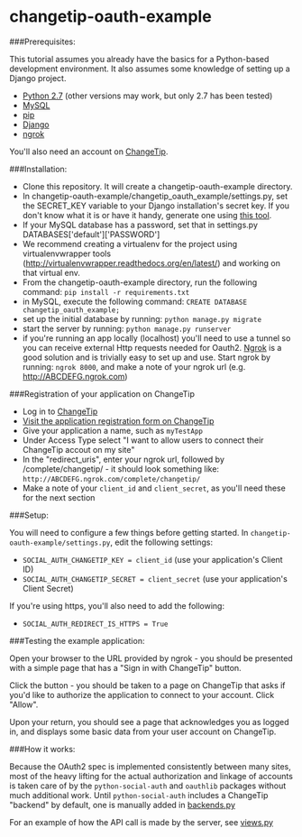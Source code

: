 # changetip-oauth-example

###Prerequisites:

This tutorial assumes you already have the basics for a Python-based development environment. It also assumes some knowledge of setting up a Django project.

- [Python 2.7](https://www.python.org/) (other versions may work, but only 2.7 has been tested)
- [MySQL](http://www.mysql.com/)
- [pip](https://pip.pypa.io/en/latest/)
- [Django](https://www.djangoproject.com/)
- [ngrok](https://ngrok.com/)

You'll also need an account on [ChangeTip](https://www.changetip.com/).

###Installation:

- Clone this repository. It will create a changetip-oauth-example directory.
- In changetip-oauth-example/changetip_oauth_example/settings.py, set the SECRET_KEY variable to your Django installation's secret key. If you don't know what it is or have it handy, generate one using [this tool](http://www.miniwebtool.com/django-secret-key-generator/).
- If your MySQL database has a password, set that in settings.py DATABASES['default']['PASSWORD']
- We recommend creating a virtualenv for the project using virtualenvwrapper tools (http://virtualenvwrapper.readthedocs.org/en/latest/) and working on that virtual env.
- From the changetip-oauth-example directory, run the following command: `pip install -r requirements.txt`
- in MySQL, execute the following command: `CREATE DATABASE changetip_oauth_example;`
- set up the initial database by running: `python manage.py migrate`
- start the server by running: `python manage.py runserver`
- if you're running an app locally (localhost) you'll need to use a tunnel so you can receive external Http requests needed for Oauth2. [Ngrok](https://ngrok.com/) is a good solution and is trivially easy to set up and use. Start ngrok by running: `ngrok 8000`, and make a note of your ngrok url (e.g. http://ABCDEFG.ngrok.com)

###Registration of your application on ChangeTip

- Log in to [ChangeTip](https://www.changetip.com/)
- [Visit the application registration form on ChangeTip](https://www.changetip.com/o/applications/register/)
- Give your application a name, such as `myTestApp`
- Under Access Type select "I want to allow users to connect their ChangeTip accout on my site"
- In the "redirect_uris", enter your ngrok url, followed by /complete/changetip/ - it should look something like: `http://ABCDEFG.ngrok.com/complete/changetip/`
- Make a note of your `client_id` and `client_secret`, as you'll need these for the next section

###Setup:

You will need to configure a few things before getting started. In `changetip-oauth-example/settings.py`, edit the following settings:

- `SOCIAL_AUTH_CHANGETIP_KEY = client_id` (use your application's Client ID)
- `SOCIAL_AUTH_CHANGETIP_SECRET = client_secret` (use your application's Client Secret)

If you're using https, you'll also need to add the following:

- `SOCIAL_AUTH_REDIRECT_IS_HTTPS = True`

###Testing the example application:

Open your browser to the URL provided by ngrok - you should be presented with a simple page that
has a "Sign in with ChangeTip" button.

Click the button - you should be taken to a page on ChangeTip that asks if you'd like to authorize
the application to connect to your account. Click "Allow".

Upon your return, you should see a page that acknowledges you as logged in, and displays some
basic data from your user account on ChangeTip.

###How it works:

Because the OAuth2 spec is implemented consistently between many sites, most of the heavy lifting for
the actual authorization and linkage of accounts is taken care of by the `python-social-auth` and
`oauthlib` packages without much additional work. Until `python-social-auth` includes a ChangeTip
"backend" by default, one is manually added in [backends.py](https://github.com/changecoin/changetip-oauth-example/blob/master/backends.py)

For an example of how the API call is made by the server, see [views.py](https://github.com/changecoin/changetip-oauth-example/blob/master/changetip_oauth_example/views.py)
